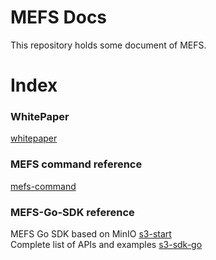 # MEFS Docs

  This repository holds some document of MEFS.

# Index

### WhitePaper
  [whitepaper](/docs/whitepaper.docx)

### MEFS command reference
  [mefs-command](/docs/cmd/)

### MEFS-Go-SDK reference
  MEFS Go SDK based on MinIO [s3-start](/docs/api/s3-start.md)  
  Complete list of APIs and examples [s3-sdk-go](/docs/api/s3-sdk-go.md)